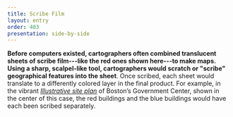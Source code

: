 ```yaml
---
title: Scribe Film
layout: entry
order: 403
presentation: side-by-side
---
```


**Before computers existed, cartographers often combined translucent sheets of scribe film---like the red ones shown here---to make maps. Using a sharp, scalpel-like tool, cartographers would scratch or "scribe" geographical features into the sheet**. Once scribed, each sheet would translate to a differently colored layer in the final product. For example, in the vibrant *[Illustrative site plan](../04-transforming-tools/4.3)* of Boston’s Government Center, shown in the center of this case, the red buildings and the blue buildings would have each been scribed separately.